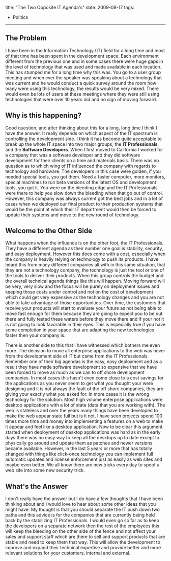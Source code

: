 title: "The Two Opposite IT Agenda's"
date: 2009-08-17
tags:
- Politics
---
## The Problem
I have been in the Information Technology (IT) field for a long time and most of that time has been spent in the development space.  Each environment different from the previous one and in some cases there were huge gaps in the level of technology that was used and made available in each location.  This has stumped me for a long time why this was.  You go to a user group meeting and when ever the speaker was speaking about a technology that was current and he would conduct a quick survey around the room how many were using this technology, the results would be very mixed.  There would even be lots of users at these meetings where they were still using technologies that were over 10 years old and no sign of moving forward. 
## Why is this happening?
Good question, and after thinking about this for a long, long time I think I have the answer.  It really depends on which aspect of the IT spectrum is controlling the development side.  I think it has become quite acceptable to break up the whole IT space into two major groups, the **IT Professionals**, and the **Software Developers**.  When I first moved to California I worked for a company that was a software developer and they did software development for their clients on a time and materials basis.  There was no question as to which wing of IT influenced the company with regards to technology and hardware.  The developers in this case were golden, if you needed special tools, you got them.  Need a faster computer, more monitors, special machines to run beta versions of the latest OS and development tools, you got it.  You were on the bleeding edge and the IT Professionals were there to help you slow down the bleeding when that go out of control.  However, this company was always current got the best jobs and in a lot of cases when we deployed our final product to their production systems that would be the point at which their IT department would then be forced to update their systems and move to the new round of technology.
## Welcome to the Other Side
What happens when the influence is on the other foot, the IT Professionals.  They have a different agenda as their number one goal is stability, security, and easy deployment.  However this does come with a cost, especially when the company is heavily relying on technology to push its products.  I have heard this from many different companies all with in this same situation, that they are not a technology company, the technology is just the tool or one of the tools to deliver their products.  When this group controls the budget and the overall technical agenda things like this will happen.  Moving forward will be very, very slow and the focus will be purely on deployment issues and keeping those costs under control and not on the cost of development which could get very expensive as the technology changes and you are not able to take advantage of those opportunities.  Over time, the customers that receive your products will start to evaluate your future as not being able to move fast enough for them because they are going to expect you to be out there and fully tested these waters before they move there and if your not it is not going to look favorable in their eyes.  This is especially true if you have some completion in your space that are adapting the new technologies faster then your company is. 

There is another side to this that I have witnessed which bothers me even more.  The decision to move all enterprise applications to the web was never from the development side of IT but came from the IT Professionals.  Remember one of their big agendas is the easy, easy deployment and as a result they have made software development so expensive that we have been forced to move as much as we can to off shore development companies.  In most cases this hasn't even come close to a cost savings for the applications as you never seem to get what you thought your were designing and it is not always the fault of the off shore companies, they are giving your exactly what you asked for.  In more cases it is the wrong technology for the solution.  Most high volume enterprise applications were desktop applications with a lot of state (data that you are working with).  The web is stateless and over the years many things have been developed to make the web appear state full but is it not.  I have seen projects spend 100 times more time and money into implementing a features on a web to make it appear and feel like a desktop application.  Now to be clear this argument started when deployment of desktop applications was hard as in the early days there was no easy way to keep all the desktops up to date except to physically go around and update them as patches and newer versions became available.  However, in the last 5 years or more that has totally changed with things like click-once technology you can implement full automatic updates and license enforcement just as easily as web sites and maybe even better.  We all know there are new tricks every day to spoof a web site into some new security trick. 
## What's the Answer
I don't really have the answer but I do have a few thoughts that I have been thinking about and I would love to hear about some other ideas that you might have.  My thought is that you should separate the IT push down two paths and this advice is for the companies that are currently being held back by the stabilizing IT Professionals.  I would even go so far as to keep the developers on a separate network then the rest of the employees this will keep the bleeding on the other side of the fence and not affect your sales and support staff which are there to sell and support products that are stable and need to keep them that way.  This will allow the development to improve and expand their technical expertise and provide better and more relevant solutions for your customers, internal and external.  